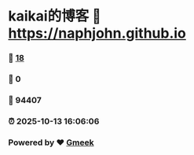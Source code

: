 # kaikai的博客 :link: https://naphjohn.github.io 
### :page_facing_up: [18](https://naphjohn.github.io/tag.html) 
### :speech_balloon: 0 
### :hibiscus: 94407 
### :alarm_clock: 2025-10-13 16:06:06 
### Powered by :heart: [Gmeek](https://github.com/Meekdai/Gmeek)
